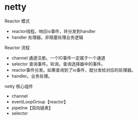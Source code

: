 # netty

Reactor 模式

* reactor线程。响应io事件，并分发到handler
* handler 处理器。非阻塞处理业务逻辑

Reactor 流程

* channel 通道注册。一个IO事件一定属于一个通道
* selector 查询事件。轮询，查询选择器中的事件。
* reactor事件分发。如果查询到了io事件，就分发给对应的处理器。
* handler。业务处理。

netty 核心组件

* channel
* eventLoopGroup【reactor】
* pipeline【双向链表】
* selector

